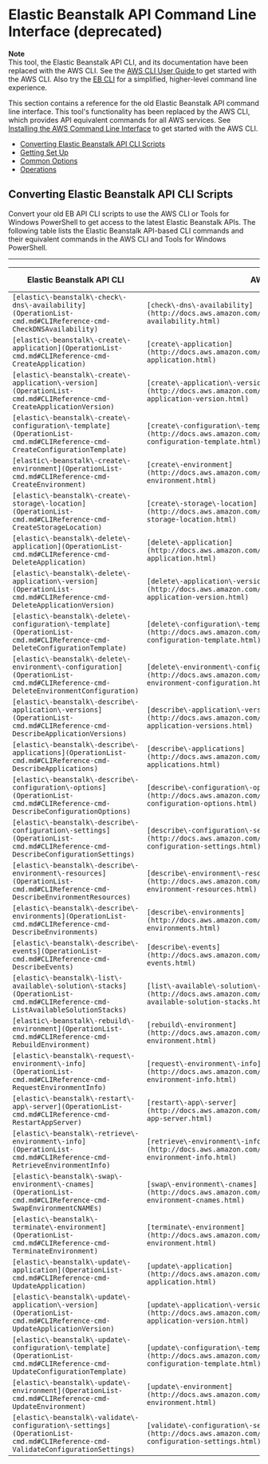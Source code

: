 # Elastic Beanstalk API Command Line Interface \(deprecated\)<a name="using-api-cli"></a>

**Note**  
 This tool, the Elastic Beanstalk API CLI, and its documentation have been replaced with the AWS CLI\. See the [AWS CLI User Guide ](http://docs.aws.amazon.com/cli/latest/userguide/) to get started with the AWS CLI\. Also try the [EB CLI](eb-cli3.md) for a simplified, higher\-level command line experience\. 

This section contains a reference for the old Elastic Beanstalk API command line interface\. This tool's functionality has been replaced by the AWS CLI, which provides API equivalent commands for all AWS services\. See [Installing the AWS Command Line Interface](http://docs.aws.amazon.com/cli/latest/userguide/installing.html) to get started with the AWS CLI\.


+ [Converting Elastic Beanstalk API CLI Scripts](#apicli-vs-awscli)
+ [Getting Set Up](usingCLI.md)
+ [Common Options](CLTRG-common-args-api.md)
+ [Operations](OperationList-cmd.md)

## Converting Elastic Beanstalk API CLI Scripts<a name="apicli-vs-awscli"></a>

Convert your old EB API CLI scripts to use the AWS CLI or Tools for Windows PowerShell to get access to the latest Elastic Beanstalk APIs\. The following table lists the Elastic Beanstalk API\-based CLI commands and their equivalent commands in the AWS CLI and Tools for Windows PowerShell\.


****  

| Elastic Beanstalk API CLI | AWS CLI | AWS Tools for Windows PowerShell | 
| --- | --- | --- | 
|  `[elastic\-beanstalk\-check\-dns\-availability](OperationList-cmd.md#CLIReference-cmd-CheckDNSAvailability)`  |  `[check\-dns\-availability](http://docs.aws.amazon.com/cli/latest/reference/check-dns-availability.html)`  |  `Get-EBDNSAvailability`  | 
|  `[elastic\-beanstalk\-create\-application](OperationList-cmd.md#CLIReference-cmd-CreateApplication)`  |  `[create\-application](http://docs.aws.amazon.com/cli/latest/reference/create-application.html)`  |  `New-EBApplication`  | 
|  `[elastic\-beanstalk\-create\-application\-version](OperationList-cmd.md#CLIReference-cmd-CreateApplicationVersion)`  |  `[create\-application\-version](http://docs.aws.amazon.com/cli/latest/reference/create-application-version.html)`  |  `New-EBApplicationVersion`  | 
|  `[elastic\-beanstalk\-create\-configuration\-template](OperationList-cmd.md#CLIReference-cmd-CreateConfigurationTemplate)`  |  `[create\-configuration\-template](http://docs.aws.amazon.com/cli/latest/reference/create-configuration-template.html)`  |  `New-EBConfigurationTemplate`  | 
|  `[elastic\-beanstalk\-create\-environment](OperationList-cmd.md#CLIReference-cmd-CreateEnvironment)`  |  `[create\-environment](http://docs.aws.amazon.com/cli/latest/reference/create-environment.html)`  |  `New-EBEnvironment`  | 
|  `[elastic\-beanstalk\-create\-storage\-location](OperationList-cmd.md#CLIReference-cmd-CreateStorageLocation)`  |  `[create\-storage\-location](http://docs.aws.amazon.com/cli/latest/reference/create-storage-location.html)`  |  `New-EBStorageLocation`  | 
|  `[elastic\-beanstalk\-delete\-application](OperationList-cmd.md#CLIReference-cmd-DeleteApplication)`  |  `[delete\-application](http://docs.aws.amazon.com/cli/latest/reference/delete-application.html)`  |  `Remove-EBApplication`  | 
|  `[elastic\-beanstalk\-delete\-application\-version](OperationList-cmd.md#CLIReference-cmd-DeleteApplicationVersion)`  |  `[delete\-application\-version](http://docs.aws.amazon.com/cli/latest/reference/delete-application-version.html)`  |  `Remove-EBApplicationVersion`  | 
|  `[elastic\-beanstalk\-delete\-configuration\-template](OperationList-cmd.md#CLIReference-cmd-DeleteConfigurationTemplate)`  |  `[delete\-configuration\-template](http://docs.aws.amazon.com/cli/latest/reference/delete-configuration-template.html)`  |  `Remove-EBConfigurationTemplate`  | 
|  `[elastic\-beanstalk\-delete\-environment\-configuration](OperationList-cmd.md#CLIReference-cmd-DeleteEnvironmentConfiguration)`  |  `[delete\-environment\-configuration](http://docs.aws.amazon.com/cli/latest/reference/delete-environment-configuration.html)`  |  `Remove-EBEnvironmentConfiguration`  | 
|  `[elastic\-beanstalk\-describe\-application\-versions](OperationList-cmd.md#CLIReference-cmd-DescribeApplicationVersions)`  |  `[describe\-application\-versions](http://docs.aws.amazon.com/cli/latest/reference/describe-application-versions.html)`  |  `Get-EBApplicationVersion`  | 
|  `[elastic\-beanstalk\-describe\-applications](OperationList-cmd.md#CLIReference-cmd-DescribeApplications)`  |  `[describe\-applications](http://docs.aws.amazon.com/cli/latest/reference/describe-applications.html)`  |  `Get-EBApplication`  | 
|  `[elastic\-beanstalk\-describe\-configuration\-options](OperationList-cmd.md#CLIReference-cmd-DescribeConfigurationOptions)`  |  `[describe\-configuration\-options](http://docs.aws.amazon.com/cli/latest/reference/describe-configuration-options.html)`  |  `Get-EBConfigurationOption`  | 
|  `[elastic\-beanstalk\-describe\-configuration\-settings](OperationList-cmd.md#CLIReference-cmd-DescribeConfigurationSettings)`  |  `[describe\-configuration\-settings](http://docs.aws.amazon.com/cli/latest/reference/describe-configuration-settings.html)`  |  `Get-EBConfigurationSetting`  | 
|  `[elastic\-beanstalk\-describe\-environment\-resources](OperationList-cmd.md#CLIReference-cmd-DescribeEnvironmentResources)`  |  `[describe\-environment\-resources](http://docs.aws.amazon.com/cli/latest/reference/describe-environment-resources.html)`  |  `Get-EBEnvironmentResource`  | 
|  `[elastic\-beanstalk\-describe\-environments](OperationList-cmd.md#CLIReference-cmd-DescribeEnvironments)`  |  `[describe\-environments](http://docs.aws.amazon.com/cli/latest/reference/describe-environments.html)`  |  `Get-EBEnvironment`  | 
|  `[elastic\-beanstalk\-describe\-events](OperationList-cmd.md#CLIReference-cmd-DescribeEvents)`  |  `[describe\-events](http://docs.aws.amazon.com/cli/latest/reference/describe-events.html)`  |  `Get-EBEvent`  | 
|  `[elastic\-beanstalk\-list\-available\-solution\-stacks](OperationList-cmd.md#CLIReference-cmd-ListAvailableSolutionStacks)`  |  `[list\-available\-solution\-stacks](http://docs.aws.amazon.com/cli/latest/reference/list-available-solution-stacks.html)`  |  `Get-EBAvailableSolutionStack`  | 
|  `[elastic\-beanstalk\-rebuild\-environment](OperationList-cmd.md#CLIReference-cmd-RebuildEnvironment)`  |  `[rebuild\-environment](http://docs.aws.amazon.com/cli/latest/reference/rebuild-environment.html)`  |  `Start-EBEnvironmentRebuild`  | 
|  `[elastic\-beanstalk\-request\-environment\-info](OperationList-cmd.md#CLIReference-cmd-RequestEnvironmentInfo)`  |  `[request\-environment\-info](http://docs.aws.amazon.com/cli/latest/reference/request-environment-info.html)`  |  `Request-EBEnvironmentInfo`  | 
|  `[elastic\-beanstalk\-restart\-app\-server](OperationList-cmd.md#CLIReference-cmd-RestartAppServer)`  |  `[restart\-app\-server](http://docs.aws.amazon.com/cli/latest/reference/restart-app-server.html)`  |  `Restart-EBAppServer`  | 
|  `[elastic\-beanstalk\-retrieve\-environment\-info](OperationList-cmd.md#CLIReference-cmd-RetrieveEnvironmentInfo)`  |  `[retrieve\-environment\-info](http://docs.aws.amazon.com/cli/latest/reference/retrieve-environment-info.html)`  |  `Get-EBEnvironmentInfo`  | 
|  `[elastic\-beanstalk\-swap\-environment\-cnames](OperationList-cmd.md#CLIReference-cmd-SwapEnvironmentCNAMEs)`  |  `[swap\-environment\-cnames](http://docs.aws.amazon.com/cli/latest/reference/swap-environment-cnames.html)`  |  `Set-EBEnvironmentCNAME`  | 
|  `[elastic\-beanstalk\-terminate\-environment](OperationList-cmd.md#CLIReference-cmd-TerminateEnvironment)`  |  `[terminate\-environment](http://docs.aws.amazon.com/cli/latest/reference/terminate-environment.html)`  |  `Stop-EBEnvironment`  | 
|  `[elastic\-beanstalk\-update\-application](OperationList-cmd.md#CLIReference-cmd-UpdateApplication)`  |  `[update\-application](http://docs.aws.amazon.com/cli/latest/reference/update-application.html)`  |  `Update-EBApplication`  | 
|  `[elastic\-beanstalk\-update\-application\-version](OperationList-cmd.md#CLIReference-cmd-UpdateApplicationVersion)`  |  `[update\-application\-version](http://docs.aws.amazon.com/cli/latest/reference/update-application-version.html)`  |  `Update-EBApplicationVersion`  | 
|  `[elastic\-beanstalk\-update\-configuration\-template](OperationList-cmd.md#CLIReference-cmd-UpdateConfigurationTemplate)`  |  `[update\-configuration\-template](http://docs.aws.amazon.com/cli/latest/reference/update-configuration-template.html)`  |  `Update-EBConfigurationTemplate`  | 
|  `[elastic\-beanstalk\-update\-environment](OperationList-cmd.md#CLIReference-cmd-UpdateEnvironment)`  |  `[update\-environment](http://docs.aws.amazon.com/cli/latest/reference/update-environment.html)`  |  `Update-EBEnvironment`  | 
|  `[elastic\-beanstalk\-validate\-configuration\-settings](OperationList-cmd.md#CLIReference-cmd-ValidateConfigurationSettings)`  |  `[validate\-configuration\-settings](http://docs.aws.amazon.com/cli/latest/reference/validate-configuration-settings.html)`  |  `Test-EBConfigurationSetting`  | 